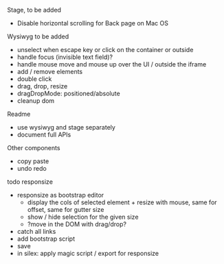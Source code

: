 

Stage, to be added

* Disable horizontal scrolling for Back page on Mac OS

Wysiwyg to be added

* unselect when escape key or click on the container or outside
* handle focus (invisible text field)?
* handle mouse move and mouse up over the UI / outside the iframe
* add / remove elements
* double click
* drag, drop, resize
* dragDropMode: positioned/absolute
* cleanup dom

Readme

* use wysiwyg and stage separately
* document full APIs

Other components

* copy paste
* undo redo


todo responsize

* responsize as bootstrap editor
  * display the cols of selected element + resize with mouse, same for offset, same for gutter size
  * show / hide selection for the given size
  * ?move in the DOM with drag/drop?
* catch all links
* add bootstrap script
* save
* in silex: apply magic script / export for responsize


